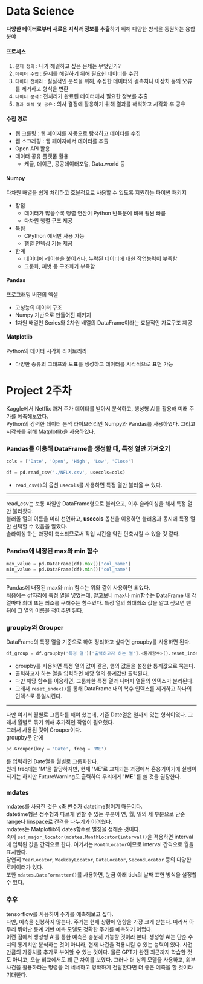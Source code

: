 # Data Science
**다양한 데이터로부터 새로운 지식과 정보를 추출**하기 위해 다양한 방식을 동원하는 융합 분야

  #### 프로세스
  1. `문제 정의` : 내가 해결하고 싶은 문제는 무엇인가?
  2. `데이터 수집` : 문제를 해결하기 위해 필요한 데이터를 수집
  3. `데이터 전처리` : 실질적인 분석을 위해, 수집한 데이터의 결측치나 이상치 등의 오류를 제거하고 형식을 변환
  4. `데이터 분석` : 전처리가 완료된 데이터에서 필요한 정보를 추출
  5. `결과 해석 및 공유` : 의사 결정에 활용하기 위해 결과를 해석하고 시각화 후 공유

  #### 수집 경로
  - 웹 크롤링 : 웹 페이지를 자동으로 탐색하고 데이터를 수집
  - 웹 스크래핑 : 웹 페이지에서 데이터를 추출
  - Open API 활용
  - 데이터 공유 플랫폼 활용
    - 캐글, 데이콘, 공공데이터포털, Data.world 등

  #### Numpy
  다차원 배열을 쉽게 처리하고 효율적으로 사용할 수 있도록 지원하는 파이썬 패키지
  - 장점
    - 데이터가 많을수록 행렬 연산이 Python 반복문에 비해 훨씬 빠름
    - 다차원 행렬 구조 제공
  - 특징
    - CPython 에서만 사용 가능
    - 행렬 인덱싱 기능 제공
  - 한계
    - 데이터에 레이블을 붙이거나, 누락된 데이터에 대한 작업능력이 부족함
    - 그룹화, 피벗 등 구조화가 부족함
  
  #### Pandas
  프로그래밍 버전의 엑셀
  - 고성능의 데이터 구조
  - Numpy 기반으로 만들어진 패키지
  - 1차원 배열인 Series와 2차원 배열의 DataFrame이라는 효율적인 자료구조 제공

  #### Matplotlib
  Python의 데이터 시각화 라이브러리
  - 다양한 종류의 그래프와 도표를 생성하고 데이터를 시각적으로 표현 가능

# Project 2주차
Kaggle에서 Netflix 과거 주가 데이터를 받아서 분석하고, 생성형 AI를 활용해 미래 주가를 예측해보았다.<br>
Python의 강력한 데이터 분석 라이브러리인 Numpy와 Pandas를 사용하였다. 그리고 시각화를 위해 Matplotlib을 사용하였다.

### Pandas를 이용해 DataFrame을 생성할 때, 특정 열만 가져오기
```python
cols = ['Date', 'Open', 'High', 'Low', 'Close']

df = pd.read_csv('./NFLX.csv', usecols=cols)
```
- `read_csv()`의 옵션 `usecols`를 사용하면 특정 열만 불러올 수 있다.
---
read_csv는 보통 파일만 DataFrame형으로 불러오고, 이후 슬라이싱을 해서 특정 열만 불러왔다.<br>불러올 열의 이름을 미리 선언하고, **usecols** 옵션을 이용하면 불러옴과 동시에 특정 열만 선택할 수 있음을 알았다.<br>
슬라이싱 하는 과정이 축소되므로써 작업 시간을 약간 단축시킬 수 있을 것 같다.

### Pandas에 내장된 max와 min 함수
```python
max_value = pd.DataFrame(df).max()['col_name']
min_value = pd.DataFrame(df).min()['col_name']
```
---
Pandas에 내장된 max와 min 함수는 위와 같이 사용하면 되었다.<br> 처음에는 df자리에 특정 열을 넣었는데, 알고보니 max나 min함수는 DataFrame 내 각 열마다 최대 또는 최소를 구해주는 함수였다. 특정 열의 최대최소 값을 알고 싶으면 맨 뒤에 그 열의 이름을 적어주면 된다.

### groupby와 Grouper
DataFrame의 특정 열을 기준으로 하여 정리하고 싶다면 groupby를 사용하면 된다.
```python
df_group = df.groupby('특정 열')['출력하고자 하는 열'].<통계함수>().reset_index()
```
- groupby를 사용하면 특정 열의 값이 같은, 행의 값들을 설정한 통계값으로 묶는다.
- 출력하고자 하는 열을 입력하면 해당 열의 통계값만 출력된다.
- 다만 해당 함수를 이용하면, 그룹화한 특정 열과 나머지 열들의 인덱스가 분리된다.
- 그래서 `reset_index()`를 통해 DataFrame 내의 복수 인덱스를 제거하고 하나의 인덱스로 통일시킨다.
---
다만 여기서 월별로 그룹화를 해야 했는데, 기존 Date열은 일까지 있는 형식이었다. 그래서 월별로 묶기 위해 추가적인 작업이 필요했다.<br>
그래서 사용된 것이 Grouper이다.
<br>groupby문 안에
```python
pd.Grouper(key = 'Date', freq = 'ME')
```
를 입력하면 Date열을 월별로 그룹화한다.<br>
원래 freq에는 'M'을 할당하지만, 현재 'ME'로 교체되는 과정에서 혼용기이기에 실행이 되기는 하지만 FutureWarning도 출력하여 우리에게 **'ME'** 를 쓸 것을 권장한다.

### mdates
mdates를 사용한 것은 x축 변수가 datetime형이기 때문이다.<br>datetime형은 정수형과 다르게 변할 수 있는 부분이 연, 월, 일의 세 부분으로 단순 range나 linspace로 간격을 나누기가 어려웠다.<br>mdates는 Matplotlib의 dates함수로 별칭을 정해준 것이다.<br>
축에 `set_major_locator(mdates.MonthLocator(interval))`을 적용하면 interval에 입력된 값을 간격으로 한다. 여기서는 `MonthLocator`이므로 interval 간격으로 월을 표시한다.<br>당연히 `YearLocator`, `WeekdayLocator`, `DateLocator`, `SecondLocator` 등의 다양한 로케이터가 있다.<br>또한 `mdates.DateFormatter()`를 사용하면, 눈금 아래 tick의 날짜 표현 방식을 설정할 수 있다.

### 추후
tensorflow를 사용하여 주가를 예측해보고 싶다. <br>다만, 예측을 신봉하지 않는다. 주가는 현재 상황에 영향을 가장 크게 받는다. 따라서 아무리 뛰어난 통계 기반 예측 모델도 정확한 주가를 예측하기 어렵다.<br>이런 점에서 생성형 AI를 통한 예측은 충분히 가능할 것이라 본다. 생성형 AI는 단순 수치의 통계치만 분석하는 것이 아니라, 현재 사건을 적용시킬 수 있는 능력이 있다. 사건만큼의 가중치를 추가로 부여할 수 있는 것이다. 물론 GPT가 완전 최근까지 학습한 것도 아니고, 오늘 비교에서도 꽤 큰 차이를 보였다. 그러나 더 상위 모델을 사용하고, 외부 사건을 활용하라는 명령을 더 세세하고 명확하게 전달한다면 더 좋은 예측을 할 것이라 기대한다.